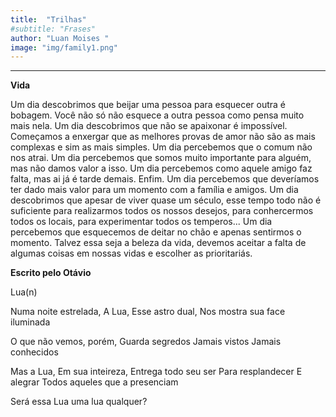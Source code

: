 ```yaml
---
title:  "Trilhas"
#subtitle: "Frases"
author: "Luan Moises "
image: "img/family1.png"
---
```


______________________________________


**Vida**


<P> Um dia descobrimos que beijar uma pessoa para esquecer outra é bobagem.
Você não só não esquece a outra pessoa como pensa muito mais nela.
Um dia descobrimos que não se apaixonar é impossível.
Começamos a enxergar que as melhores provas de amor não são as mais complexas e sim as mais simples.
Um dia percebemos que o comum não nos atrai.
Um dia percebemos que somos muito importante para alguém, mas não damos valor a isso.
Um dia percebemos como aquele amigo faz falta, mas ai já é tarde demais.
Enfim.
Um dia percebemos que deveríamos ter dado mais valor para um momento com a família e amigos.
Um dia descobrimos que apesar de viver quase um século, esse tempo todo não é suficiente para realizarmos todos os nossos desejos, para conhercermos todos os locais, para experimentar todos os temperos...
Um dia percebemos que  esquecemos de deitar no chão e apenas sentirmos o momento.
Talvez essa seja a beleza da vida, devemos aceitar a falta de algumas coisas em nossas vidas e escolher as prioritariás.<P>


**Escrito pelo Otávio**

<P> Lua(n) 
<P>Numa noite estrelada,
A Lua,
Esse astro dual,
Nos mostra sua face iluminada<P>

<P>O que não vemos, porém,
Guarda segredos
Jamais vistos
Jamais conhecidos<P>

<P>Mas a Lua,
Em sua inteireza,
Entrega todo seu ser
Para resplandecer
E alegrar
Todos aqueles que a presenciam<P>

<P>Será essa Lua uma lua qualquer?<P>


